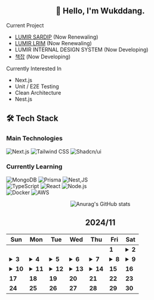 <div align="center">

## 🙌 Hello, I'm Wukddang.

<div align="left">
  
  Current Project
  - [LUMIR SARDIP](https://sardip.lumir.space) (Now Renewaling) <br />
  - [LUMIR LRIM](https://app.lumir.space/lrim/apply) (Now Renewaling) <br/>
  - LUMIR INTERNAL DESIGN SYSTEM (Now Developing) <br />
  - [책잡](https://book-type-error.vercel.app) (Now Developing) 
  
  Currently Interested In
  - Next.js
  - Unit / E2E Testing
  - Clean Architecture
  - Nest.js

## 🛠 Tech Stack

### Main Technologies
![Next.js](https://img.shields.io/badge/-Next.js-000000?style=for-the-badge&logo=next.js&logoColor=white)
![Tailwind CSS](https://img.shields.io/badge/-Tailwind%20CSS-38B2AC?style=for-the-badge&logo=tailwind-css&logoColor=white)
![Shadcn/ui](https://img.shields.io/badge/-shadcn/ui-000000?style=for-the-badge&logo=shadcn/ui&logoColor=white)

### Currently Learning
![MongoDB](https://img.shields.io/badge/-MongoDB-47A248?style=for-the-badge&logo=mongodb&logoColor=white)
![Prisma](https://img.shields.io/badge/-Prisma-2D3748?style=for-the-badge&logo=prisma&logoColor=white)
![Nest,JS](https://img.shields.io/badge/-Nest.JS-E0234E?style=for-the-badge&logo=nestjs&logoColor=white)
<br/>
![TypeScript](https://img.shields.io/badge/-TypeScript-3178C6?style=for-the-badge&logo=typescript&logoColor=white)
![React](https://img.shields.io/badge/-React-61DAFB?style=for-the-badge&logo=react&logoColor=black)
![Node.js](https://img.shields.io/badge/-Node.js-339933?style=for-the-badge&logo=node.js&logoColor=white)
<br />
![Docker](https://img.shields.io/badge/-Docker-2496ED?style=for-the-badge&logo=docker&logoColor=white)
![AWS](https://img.shields.io/badge/-AWS-232F3E?style=for-the-badge&logo=amazon-web-services&logoColor=white)

</div>

![Anurag's GitHub stats](https://github-readme-stats.vercel.app/api?username=wukdddang&show_icons=true&theme=radical)


<!--CALENDAR-START-->
## 2024/11

| Sun | Mon | Tue | Wed | Thu | Fri | Sat |
| --- | --- | --- | --- | --- | --- | --- |
|     |     |     |     |     | **1** | <details><summary>**2**</summary>Project: 책 오탈자 제보 플랫폼 개발중</details> |
| <details><summary>**3**</summary>SQLD: 노랭이 연습중, Project: 책 오탈자 제보 플랫폼 개발중</details> | <details><summary>**4**</summary>SQLD: 노랭이 연습중, Project: 책 오탈자 제보 플랫폼 개발중</details> | <details><summary>**5**</summary>SQLD: 노랭이 연습중, Project: 책 오탈자 제보 플랫폼 개발중</details> | <details><summary>**6**</summary>SQLD: 노랭이 연습중, Project: 책 오탈자 제보 플랫폼 개발중</details> | <details><summary>**7**</summary>SQLD: 노랭이 연습중, Project: 책 오탈자 제보 + 리뷰 작성 플랫폼 개발중</details> | <details><summary>**8**</summary>SQLD: 노랭이 연습중, Project: 책 오탈자 제보 + 리뷰 작성 플랫폼 개발중</details> | <details><summary>**9**</summary>SQLD: 노랭이 연습중, Project: 책 오탈자 제보 + 리뷰 작성 플랫폼 개발중</details> |
| <details><summary>**10**</summary>SQLD: 노랭이 연습중, Project: 책 오탈자 제보 + 리뷰 작성 플랫폼 개발중</details> | <details><summary>**11**</summary>SQLD: 노랭이 연습중, Project: 책 오탈자 제보 + 리뷰 작성 플랫폼 개발중</details> | <details><summary>**12**</summary>SQLD: 노랭이 연습중, Project: 책 오탈자 제보 + 리뷰 작성 플랫폼 개발중</details> | <details><summary>**13**</summary>SQLD: 노랭이 연습중, Project: 책 오탈자 제보 + 리뷰 작성 플랫폼 개발중</details> | <details><summary>**14**</summary>SQLD: 노랭이 연습중, Project: 책 오탈자 제보 + 리뷰 작성 플랫폼 개발중</details> | **15** | **16** |
| **17** | **18** | **19** | **20** | **21** | **22** | **23** |
| **24** | **25** | **26** | **27** | **28** | **29** | **30** |


<!--CALENDAR-END-->
